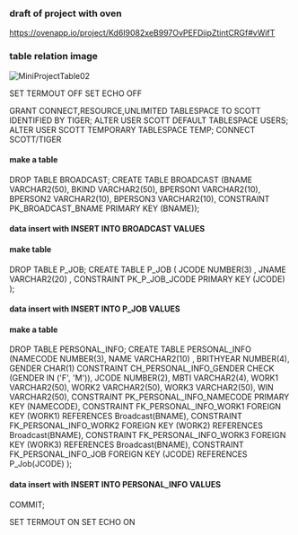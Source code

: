 ### draft of project with oven

https://ovenapp.io/project/Kd6I9082xeB997OvPEFDiipZtintCRGf#vWifT


### table relation image
![MiniProjectTable02](https://user-images.githubusercontent.com/83528634/120614437-334ebe80-c492-11eb-9f77-f7b0386574f4.jpg)

SET TERMOUT OFF
SET ECHO OFF


GRANT CONNECT,RESOURCE,UNLIMITED TABLESPACE TO SCOTT IDENTIFIED BY TIGER;
ALTER USER SCOTT DEFAULT TABLESPACE USERS;
ALTER USER SCOTT TEMPORARY TABLESPACE TEMP;
CONNECT SCOTT/TIGER

#### make a table
DROP TABLE BROADCAST;
CREATE TABLE BROADCAST
       (BNAME VARCHAR2(50),
	BKIND VARCHAR2(50),
	BPERSON1 VARCHAR2(10),
	BPERSON2 VARCHAR2(10),
	BPERSON3 VARCHAR2(10),
	CONSTRAINT PK_BROADCAST_BNAME PRIMARY KEY (BNAME));
	
#### data insert with INSERT INTO BROADCAST VALUES 


#### make table
DROP TABLE P_JOB;
CREATE TABLE P_JOB
	(
	JCODE NUMBER(3)	,
	JNAME VARCHAR2(20)  ,
	CONSTRAINT PK_P_JOB_JCODE PRIMARY KEY (JCODE)
	);
	
#### data insert with INSERT INTO P_JOB VALUES 


#### make a table
DROP TABLE PERSONAL_INFO;
CREATE TABLE PERSONAL_INFO 
       (NAMECODE NUMBER(3),
	NAME VARCHAR2(10) ,
	BRITHYEAR NUMBER(4),
	GENDER CHAR(1) CONSTRAINT CH_PERSONAL_INFO_GENDER CHECK (GENDER IN ('F', 'M')),
	JCODE NUMBER(2),
	MBTI VARCHAR2(4),
	WORK1 VARCHAR2(50),
	WORK2 VARCHAR2(50),
	WORK3 VARCHAR2(50),
	WIN VARCHAR2(50),
	CONSTRAINT PK_PERSONAL_INFO_NAMECODE PRIMARY KEY (NAMECODE),
	CONSTRAINT FK_PERSONAL_INFO_WORK1 FOREIGN KEY (WORK1) REFERENCES Broadcast(BNAME),
	CONSTRAINT FK_PERSONAL_INFO_WORK2 FOREIGN KEY (WORK2) REFERENCES Broadcast(BNAME),
	CONSTRAINT FK_PERSONAL_INFO_WORK3 FOREIGN KEY (WORK3) REFERENCES Broadcast(BNAME),
	CONSTRAINT FK_PERSONAL_INFO_JOB FOREIGN KEY (JCODE) REFERENCES P_Job(JCODE)
	);

#### data insert with INSERT INTO PERSONAL_INFO VALUES
 
COMMIT;

SET TERMOUT ON
SET ECHO ON
